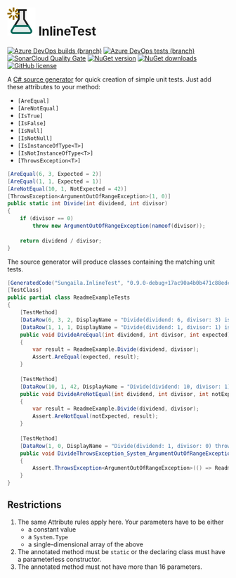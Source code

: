 # ![InlineTest Logo](https://raw.githubusercontent.com/sungaila/InlineTest/master/etc/Icon_64.png) InlineTest

[![Azure DevOps builds (branch)](https://img.shields.io/azure-devops/build/sungaila/b346bdfc-2251-46e5-82b0-fa1153cea3eb/6/master?style=flat-square)](https://dev.azure.com/sungaila/InlineTest/_build/latest?definitionId=6&branchName=master)
[![Azure DevOps tests (branch)](https://img.shields.io/azure-devops/tests/sungaila/InlineTest/6/master?style=flat-square)](https://dev.azure.com/sungaila/InlineTest/_build/latest?definitionId=6&branchName=master)
[![SonarCloud Quality Gate](https://img.shields.io/sonar/quality_gate/sungaila_InlineTest?server=https%3A%2F%2Fsonarcloud.io&style=flat-square)](https://sonarcloud.io/dashboard?id=sungaila_InlineTest)
[![NuGet version](https://img.shields.io/nuget/v/Sungaila.InlineTest.svg?style=flat-square)](https://www.nuget.org/packages/Sungaila.InlineTest/)
[![NuGet downloads](https://img.shields.io/nuget/dt/Sungaila.InlineTest.svg?style=flat-square)](https://www.nuget.org/packages/Sungaila.InlineTest/)
[![GitHub license](https://img.shields.io/github/license/sungaila/InlineTest?style=flat-square)](https://github.com/sungaila/InlineTest/blob/master/LICENSE)


A [C# source generator](https://devblogs.microsoft.com/dotnet/introducing-c-source-generators/) for quick creation of simple unit tests. Just add these attributes to your method:
* `[AreEqual]`
* `[AreNotEqual]`
* `[IsTrue]`
* `[IsFalse]`
* `[IsNull]`
* `[IsNotNull]`
* `[IsInstanceOfType<T>]`
* `[IsNotInstanceOfType<T>]`
* `[ThrowsException<T>]`

```csharp
[AreEqual(6, 3, Expected = 2)]
[AreEqual(1, 1, Expected = 1)]
[AreNotEqual(10, 1, NotExpected = 42)]
[ThrowsException<ArgumentOutOfRangeException>(1, 0)]
public static int Divide(int dividend, int divisor)
{
	if (divisor == 0)
		throw new ArgumentOutOfRangeException(nameof(divisor));

	return dividend / divisor;
}
```

The source generator will produce classes containing the matching unit tests.

```csharp
[GeneratedCode("Sungaila.InlineTest", "0.9.0-debug+17ac90a4b0b471c88edc5fcedee4124a7cbbac28")]
[TestClass]
public partial class ReadmeExampleTests
{
	[TestMethod]
	[DataRow(6, 3, 2, DisplayName = "Divide(dividend: 6, divisor: 3) is 2")]
	[DataRow(1, 1, 1, DisplayName = "Divide(dividend: 1, divisor: 1) is 1")]
	public void DivideAreEqual(int dividend, int divisor, int expected)
	{
		var result = ReadmeExample.Divide(dividend, divisor);
		Assert.AreEqual(expected, result);
	}

	[TestMethod]
	[DataRow(10, 1, 42, DisplayName = "Divide(dividend: 10, divisor: 1) is not 42")]
	public void DivideAreNotEqual(int dividend, int divisor, int notExpected)
	{
		var result = ReadmeExample.Divide(dividend, divisor);
		Assert.AreNotEqual(notExpected, result);
	}

	[TestMethod]
	[DataRow(1, 0, DisplayName = "Divide(dividend: 1, divisor: 0) throws ArgumentOutOfRangeException")]
	public void DivideThrowsException_System_ArgumentOutOfRangeException(int dividend, int divisor)
	{
		Assert.ThrowsException<ArgumentOutOfRangeException>(() => ReadmeExample.Divide(dividend, divisor));
	}
}
```

## Restrictions
1. The same Attribute rules apply here. Your parameters have to be either
    - a constant value
    - a `System.Type`
    - a single-dimensional array of the above
2. The annotated method must be `static` or the declaring class must have a parameterless constructor.
3. The annotated method must not have more than 16 parameters.

